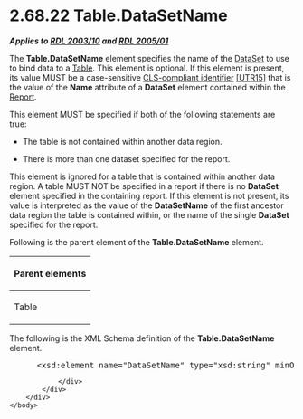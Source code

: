 <html dir="LTR" xmlns:mshelp="http://msdn.microsoft.com/mshelp" xmlns:ddue="http://ddue.schemas.microsoft.com/authoring/2003/5" xmlns:xlink="http://www.w3.org/1999/xlink" xmlns:tool="http://www.microsoft.com/tooltip">
    <head>
        <meta http-equiv="Content-Type" content="text/html; CHARSET=utf-8"></meta>
        <meta name="save" content="history"></meta>
        <title>2.68.22 Table.DataSetName</title>
        <xml>
            <mshelp:toctitle title="2.68.22 Table.DataSetName"></mshelp:toctitle>
            <mshelp:rltitle title="[MS-RDL]: Table.DataSetName"></mshelp:rltitle>
            <mshelp:keyword index="A" term="b6c3ce4e-4d4e-404a-bac1-7bbc5b12bcf4"></mshelp:keyword>
            <mshelp:attr name="DCSext.ContentType" value="open specification"></mshelp:attr>
            <mshelp:attr name="AssetID" value="b6c3ce4e-4d4e-404a-bac1-7bbc5b12bcf4"></mshelp:attr>
            <mshelp:attr name="TopicType" value="kbRef"></mshelp:attr>
            <mshelp:attr name="DCSext.Title" value="[MS-RDL]: Table.DataSetName" />
        </xml>
    </head>
    <body>
        <div id="header">
            <h1 class="heading">2.68.22 Table.DataSetName</h1>
        </div>
        <div id="mainSection">
            <div id="mainBody">
                <div id="allHistory" class="saveHistory"></div>
                <div id="sectionSection0" class="section" name="collapseableSection">
                    

<p><b><i>Applies to </i></b><a href="a7e2ad00-07c8-4f6d-80ab-3ad55df7b233.md"><b><i>RDL 2003/10</i></b></a><b>
<i>and </i></b><a href="3ebe2912-4958-4832-b391-cad1f5e13338.md"><b><i>RDL 2005/01</i></b></a></p>

<p>The <b>Table.DataSetName</b> element specifies the name of
the <a href="a14782b0-2e2f-4305-83a3-3de3fd750b6a.md">DataSet</a> to use to
bind data to a <a href="660db744-699e-4ca3-a2d6-a5cab4bcf9b0.md">Table</a>.
This element is optional. If this element is present, its value MUST be a
case-sensitive <a href="b2482b3f-74ab-4ca8-a9e5-c07955011743.md#gt_cb2ad790-a668-429f-84fa-f3dd67517e9b">CLS-compliant
identifier</a> <a href="https://go.microsoft.com/fwlink/?LinkId=147989">[UTR15]</a>
that is the value of the <b>Name</b> attribute of a <b>DataSet</b> element
contained within the <a href="6bbaafec-020b-406c-b4e7-5e4318b616cb.md">Report</a>.</p>

<p>This element MUST be specified if both of the following
statements are true:</p>

<ul><li><p><span><span> 
</span></span>The table is not contained within another data region.</p>

</li><li><p><span><span> 
</span></span>There is more than one dataset specified for the report.</p>

</li></ul><p>This element is ignored for a table that is contained within
another data region. A table MUST NOT be specified in a report if there is no <b>DataSet</b>
element specified in the containing report. If this element is not present, its
value is interpreted as the value of the <b>DataSetName</b> of the first
ancestor data region the table is contained within, or the name of the single <b>DataSet</b>
specified for the report.</p>

<p>Following is the parent element of the <b>Table.DataSetName</b>
element.</p>

<table>
 <thead>
  <tr>
   <th>
   <p>Parent elements</p>
   </th>
  </tr>
 </thead>
 <tr>
  <td>
  <p>Table</p>
  </td>
 </tr>
</table>

<p>The following is the XML Schema definition of the <b>Table.DataSetName</b>
element.</p>

<dl>
<dd>
<div><pre> &lt;xsd:element name=&quot;DataSetName&quot; type=&quot;xsd:string&quot; minOccurs=&quot;0&quot; /&gt;
</pre></div>
</dd></dl>


                </div>
            </div>
        </div>
    </body>
</html>